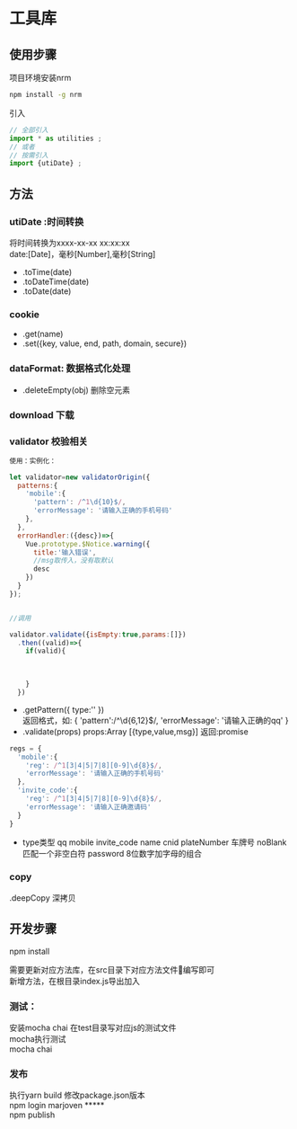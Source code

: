 # 工具库

## 使用步骤

项目环境安装nrm  

```sh
npm install -g nrm    
```

引入

```javascript
// 全部引入
import * as utilities ;
// 或者
// 按需引入
import {utiDate} ;
```

## 方法

### utiDate :时间转换

将时间转换为xxxx-xx-xx xx:xx:xx  
date:[Date]，毫秒[Number],毫秒[String]

* .toTime(date)
* .toDateTime(date)
* .toDate(date)



### cookie 

* .get(name)
* .set({key, value, end, path, domain, secure})

### dataFormat: 数据格式化处理

* .deleteEmpty(obj) 删除空元素

### download 下载

### validator 校验相关
```javascript
使用：实例化：

let validator=new validatorOrigin({
  patterns:{
    'mobile':{
      'pattern': /^1\d{10}$/,
      'errorMessage': '请输入正确的手机号码'
    },
  },
  errorHandler:({desc})=>{
    Vue.prototype.$Notice.warning({
      title:'输入错误',
      //msg取传入，没有取默认
      desc
    })
  }
});


//调用

validator.validate({isEmpty:true,params:[]})
  .then((valid)=>{
    if(valid){

      
      
    }
  })
```

* .getPattern({
      type:''
   })  
返回格式，如:
{
  'pattern':/^\d{6,12}$/,
  'errorMessage': '请输入正确的qq'
}
* .validate(props)
props:Array [{type,value,msg}]
返回:promise

```javascript
regs = {
  'mobile':{
    'reg': /^1[3|4|5|7|8][0-9]\d{8}$/,
    'errorMessage': '请输入正确的手机号码'
  },
  'invite_code':{
    'reg': /^1[3|4|5|7|8][0-9]\d{8}$/,
    'errorMessage': '请输入正确邀请码'
  }
}  
```

* type类型
qq
mobile
invite_code
name
cnid
plateNumber 车牌号
noBlank 匹配一个非空白符
password 8位数字加字母的组合


### copy

.deepCopy 深拷贝



## 开发步骤

npm install

需要更新对应方法库，在src目录下对应方法文件编写即可  
新增方法，在根目录index.js导出加入

### 测试：

安装mocha chai
在test目录写对应js的测试文件  
mocha执行测试  
mocha
chai

### 发布

执行yarn build
修改package.json版本  
npm login  marjoven  *****  
npm publish